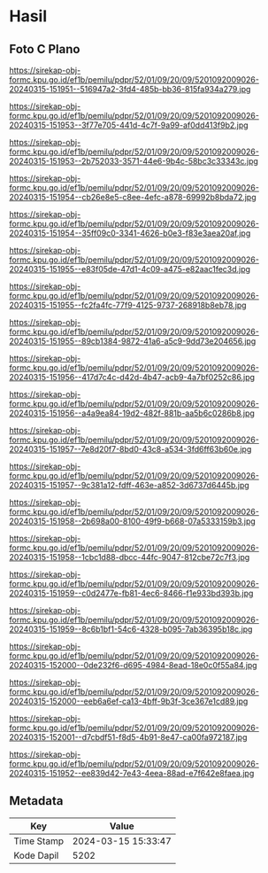 # Hasil

## Foto C Plano

https://sirekap-obj-formc.kpu.go.id/ef1b/pemilu/pdpr/52/01/09/20/09/5201092009026-20240315-151951--516947a2-3fd4-485b-bb36-815fa934a279.jpg

https://sirekap-obj-formc.kpu.go.id/ef1b/pemilu/pdpr/52/01/09/20/09/5201092009026-20240315-151953--3f77e705-441d-4c7f-9a99-af0dd413f9b2.jpg

https://sirekap-obj-formc.kpu.go.id/ef1b/pemilu/pdpr/52/01/09/20/09/5201092009026-20240315-151953--2b752033-3571-44e6-9b4c-58bc3c33343c.jpg

https://sirekap-obj-formc.kpu.go.id/ef1b/pemilu/pdpr/52/01/09/20/09/5201092009026-20240315-151954--cb26e8e5-c8ee-4efc-a878-69992b8bda72.jpg

https://sirekap-obj-formc.kpu.go.id/ef1b/pemilu/pdpr/52/01/09/20/09/5201092009026-20240315-151954--35ff09c0-3341-4626-b0e3-f83e3aea20af.jpg

https://sirekap-obj-formc.kpu.go.id/ef1b/pemilu/pdpr/52/01/09/20/09/5201092009026-20240315-151955--e83f05de-47d1-4c09-a475-e82aac1fec3d.jpg

https://sirekap-obj-formc.kpu.go.id/ef1b/pemilu/pdpr/52/01/09/20/09/5201092009026-20240315-151955--fc2fa4fc-77f9-4125-9737-268918b8eb78.jpg

https://sirekap-obj-formc.kpu.go.id/ef1b/pemilu/pdpr/52/01/09/20/09/5201092009026-20240315-151955--89cb1384-9872-41a6-a5c9-9dd73e204656.jpg

https://sirekap-obj-formc.kpu.go.id/ef1b/pemilu/pdpr/52/01/09/20/09/5201092009026-20240315-151956--417d7c4c-d42d-4b47-acb9-4a7bf0252c86.jpg

https://sirekap-obj-formc.kpu.go.id/ef1b/pemilu/pdpr/52/01/09/20/09/5201092009026-20240315-151956--a4a9ea84-19d2-482f-881b-aa5b6c0286b8.jpg

https://sirekap-obj-formc.kpu.go.id/ef1b/pemilu/pdpr/52/01/09/20/09/5201092009026-20240315-151957--7e8d20f7-8bd0-43c8-a534-3fd6ff63b60e.jpg

https://sirekap-obj-formc.kpu.go.id/ef1b/pemilu/pdpr/52/01/09/20/09/5201092009026-20240315-151957--9c381a12-fdff-463e-a852-3d6737d6445b.jpg

https://sirekap-obj-formc.kpu.go.id/ef1b/pemilu/pdpr/52/01/09/20/09/5201092009026-20240315-151958--2b698a00-8100-49f9-b668-07a5333159b3.jpg

https://sirekap-obj-formc.kpu.go.id/ef1b/pemilu/pdpr/52/01/09/20/09/5201092009026-20240315-151958--1cbc1d88-dbcc-44fc-9047-812cbe72c7f3.jpg

https://sirekap-obj-formc.kpu.go.id/ef1b/pemilu/pdpr/52/01/09/20/09/5201092009026-20240315-151959--c0d2477e-fb81-4ec6-8466-f1e933bd393b.jpg

https://sirekap-obj-formc.kpu.go.id/ef1b/pemilu/pdpr/52/01/09/20/09/5201092009026-20240315-151959--8c6b1bf1-54c6-4328-b095-7ab36395b18c.jpg

https://sirekap-obj-formc.kpu.go.id/ef1b/pemilu/pdpr/52/01/09/20/09/5201092009026-20240315-152000--0de232f6-d695-4984-8ead-18e0c0f55a84.jpg

https://sirekap-obj-formc.kpu.go.id/ef1b/pemilu/pdpr/52/01/09/20/09/5201092009026-20240315-152000--eeb6a6ef-ca13-4bff-9b3f-3ce367e1cd89.jpg

https://sirekap-obj-formc.kpu.go.id/ef1b/pemilu/pdpr/52/01/09/20/09/5201092009026-20240315-152001--d7cbdf51-f8d5-4b91-8e47-ca00fa972187.jpg

https://sirekap-obj-formc.kpu.go.id/ef1b/pemilu/pdpr/52/01/09/20/09/5201092009026-20240315-151952--ee839d42-7e43-4eea-88ad-e7f642e8faea.jpg


## Metadata

| Key        | Value               |
| ---------- | ------------------- |
| Time Stamp | 2024-03-15 15:33:47 |
| Kode Dapil | 5202                |



